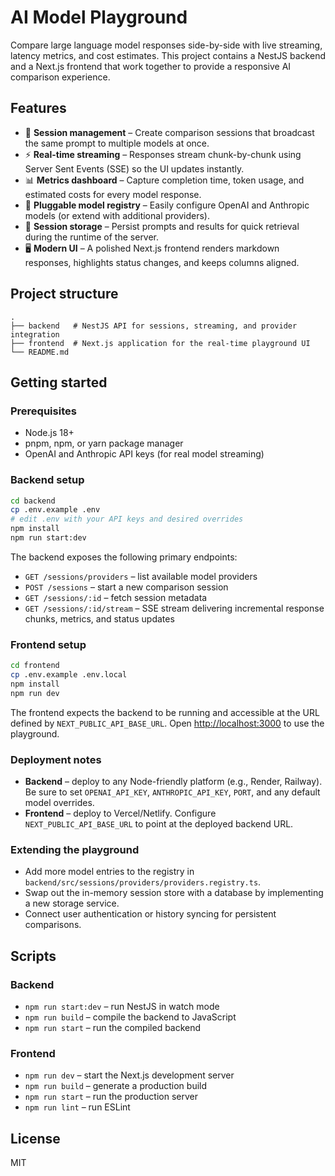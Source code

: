 # AI Model Playground

Compare large language model responses side-by-side with live streaming, latency metrics, and cost estimates. This project contains a NestJS backend and a Next.js frontend that work together to provide a responsive AI comparison experience.

## Features

- 🔁 **Session management** – Create comparison sessions that broadcast the same prompt to multiple models at once.
- ⚡ **Real-time streaming** – Responses stream chunk-by-chunk using Server Sent Events (SSE) so the UI updates instantly.
- 📊 **Metrics dashboard** – Capture completion time, token usage, and estimated costs for every model response.
- 🧰 **Pluggable model registry** – Easily configure OpenAI and Anthropic models (or extend with additional providers).
- 💾 **Session storage** – Persist prompts and results for quick retrieval during the runtime of the server.
- 🖥️ **Modern UI** – A polished Next.js frontend renders markdown responses, highlights status changes, and keeps columns aligned.

## Project structure

```
.
├── backend   # NestJS API for sessions, streaming, and provider integration
├── frontend  # Next.js application for the real-time playground UI
└── README.md
```

## Getting started

### Prerequisites

- Node.js 18+
- pnpm, npm, or yarn package manager
- OpenAI and Anthropic API keys (for real model streaming)

### Backend setup

```bash
cd backend
cp .env.example .env
# edit .env with your API keys and desired overrides
npm install
npm run start:dev
```

The backend exposes the following primary endpoints:

- `GET /sessions/providers` – list available model providers
- `POST /sessions` – start a new comparison session
- `GET /sessions/:id` – fetch session metadata
- `GET /sessions/:id/stream` – SSE stream delivering incremental response chunks, metrics, and status updates

### Frontend setup

```bash
cd frontend
cp .env.example .env.local
npm install
npm run dev
```

The frontend expects the backend to be running and accessible at the URL defined by `NEXT_PUBLIC_API_BASE_URL`. Open [http://localhost:3000](http://localhost:3000) to use the playground.

### Deployment notes

- **Backend** – deploy to any Node-friendly platform (e.g., Render, Railway). Be sure to set `OPENAI_API_KEY`, `ANTHROPIC_API_KEY`, `PORT`, and any default model overrides.
- **Frontend** – deploy to Vercel/Netlify. Configure `NEXT_PUBLIC_API_BASE_URL` to point at the deployed backend URL.

### Extending the playground

- Add more model entries to the registry in `backend/src/sessions/providers/providers.registry.ts`.
- Swap out the in-memory session store with a database by implementing a new storage service.
- Connect user authentication or history syncing for persistent comparisons.

## Scripts

### Backend

- `npm run start:dev` – run NestJS in watch mode
- `npm run build` – compile the backend to JavaScript
- `npm run start` – run the compiled backend

### Frontend

- `npm run dev` – start the Next.js development server
- `npm run build` – generate a production build
- `npm run start` – run the production server
- `npm run lint` – run ESLint

## License

MIT
